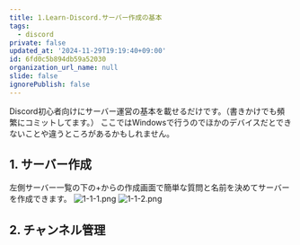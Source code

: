 ```yaml
---
title: 1.Learn-Discord.サーバー作成の基本
tags:
  - discord
private: false
updated_at: '2024-11-29T19:19:40+09:00'
id: 6fd0c5b894db59a52030
organization_url_name: null
slide: false
ignorePublish: false
---
```


Discord初心者向けにサーバー運営の基本を載せるだけです。（書きかけでも頻繁にコミットしてます。）
ここではWindowsで行うのでほかのデバイスだとできないことや違うところがあるかもしれません。
## 1. サーバー作成
左側サーバー一覧の下の+からの作成画面で簡単な質問と名前を決めてサーバーを作成できます。
![1-1-1.png](https://qiita-image-store.s3.ap-northeast-1.amazonaws.com/0/2690797/0d6057dc-5a86-672f-6a56-f87ce92bda97.png)
![1-1-2.png](https://qiita-image-store.s3.ap-northeast-1.amazonaws.com/0/2690797/50adbf05-691b-9893-e099-8b15cff5fd57.png)
## 2. チャンネル管理
